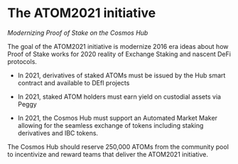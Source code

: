 # The ATOM2021 initiative

*Modernizing Proof of Stake on the Cosmos Hub*

The goal of the ATOM2021 initiative is modernize 2016 era ideas about how Proof of Stake works for 2020 reality of Exchange Staking and nascent DeFi protocols.

* In 2021, derivatives of staked ATOMs must be issued by the Hub smart contract and available to DEfI projects

* In 2021, staked ATOM holders must earn yield on custodial assets via Peggy

* In 2021, the Cosmos Hub must support an Automated Market Maker allowing for the seamless exchange of tokens including staking derivatives and IBC tokens.

The Cosmos Hub should reserve 250,000 ATOMs from the community pool to incentivize and reward teams that deliver the ATOM2021 initiative.
